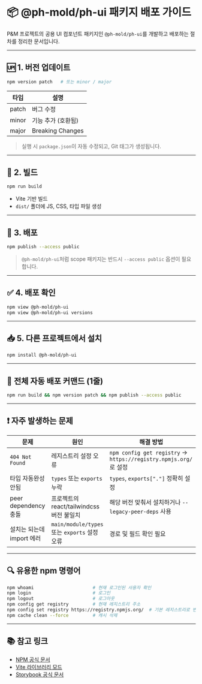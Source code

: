 # 📦 @ph-mold/ph-ui 패키지 배포 가이드

P&M 프로젝트의 공용 UI 컴포넌트 패키지인 `@ph-mold/ph-ui`를 개발하고 배포하는 절차를 정리한 문서입니다.

---

## 🆙 1. 버전 업데이트

```bash
npm version patch   # 또는 minor / major
```

| 타입  | 설명               |
| ----- | ------------------ |
| patch | 버그 수정          |
| minor | 기능 추가 (호환됨) |
| major | Breaking Changes   |

> 실행 시 `package.json`이 자동 수정되고, Git 태그가 생성됩니다.

---

## 🔨 2. 빌드

```bash
npm run build
```

- Vite 기반 빌드
- `dist/` 폴더에 JS, CSS, 타입 파일 생성

---

## 🚀 3. 배포

```bash
npm publish --access public
```

> `@ph-mold/ph-ui`처럼 scope 패키지는 반드시 `--access public` 옵션이 필요합니다.

---

## ✅ 4. 배포 확인

```bash
npm view @ph-mold/ph-ui
npm view @ph-mold/ph-ui versions
```

---

## 📥 5. 다른 프로젝트에서 설치

```bash
npm install @ph-mold/ph-ui
```

---

## 🚀 전체 자동 배포 커맨드 (1줄)

```bash
npm run build && npm version patch && npm publish --access public
```

---

## ❗ 자주 발생하는 문제

| 문제                      | 원인                                         | 해결 방법                                                        |
| ------------------------- | -------------------------------------------- | ---------------------------------------------------------------- |
| `404 Not Found`           | 레지스트리 설정 오류                         | `npm config get registry` → `https://registry.npmjs.org/`로 설정 |
| 타입 자동완성 안됨        | `types` 또는 `exports` 누락                  | `types`, `exports["."]` 정확히 설정                              |
| peer dependency 충돌      | 프로젝트의 react/tailwindcss 버전 불일치     | 해당 버전 맞춰서 설치하거나 `--legacy-peer-deps` 사용            |
| 설치는 되는데 import 에러 | `main/module/types` 또는 `exports` 설정 오류 | 경로 및 필드 확인 필요                                           |

---

## 🔍 유용한 npm 명령어

```bash
npm whoami                      # 현재 로그인된 사용자 확인
npm login                       # 로그인
npm logout                      # 로그아웃
npm config get registry         # 현재 레지스트리 주소
npm config set registry https://registry.npmjs.org/  # 기본 레지스트리로 변경
npm cache clean --force         # 캐시 삭제
```

---

## 📚 참고 링크

- [NPM 공식 문서](https://docs.npmjs.com)
- [Vite 라이브러리 모드](https://vitejs.dev/guide/build.html#library-mode)
- [Storybook 공식 문서](https://storybook.js.org/docs/react)
